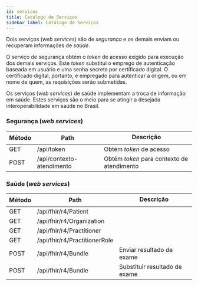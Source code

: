 ```yaml
---
id: servicos
title: Catálogo de Serviços
sidebar_label: Catálogo de Serviços
---
```


Dois serviços (_web services_) são de _segurança_ e os demais enviam ou recuperam informações de _saúde_.

O serviço de segurança obtém o _token_ de acesso exigido para execução dos demais serviços. Este _token_ substitui o emprego de autenticação baseada em usuário e uma senha secreta por certificado digital. O certificado digital, portanto, é empregado para autenticar a origem, ou em nome de quem, as requisições serão submetidas.

Os serviços (_web services_) de saúde implementam a troca de informação em saúde. Estes serviços são o meio para se atingir a desejada interoperabilidade em saúde no Brasil.

### Segurança (_web services_)

| Método | Path                      | Descrição                                  |
| ------ | ------------------------- | ------------------------------------------ |
| GET    | /api/token                | Obtém _token_ de acesso                    |
| POST   | /api/contexto-atendimento | Obtém _token_ para contexto de atendimento |

### Saúde (_web services_)

| Método | Path                          | Descrição                     |
| ------ | ----------------------------- | ----------------------------- |
| GET    | /api/fhir/r4/Patient          |                               |
| GET    | /api/fhir/r4/Organization     |                               |
| GET    | /api/fhir/r4/Practitioner     |                               |
| GET    | /api/fhir/r4/PractitionerRole |                               |
| POST   | /api/fhir/r4/Bundle           | Enviar resultado de exame     |
| POST   | /api/fhir/r4/Bundle           | Substituir resultado de exame |
